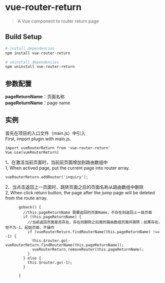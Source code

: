 # vue-router-return

> A Vue component to router return page

## Build Setup

``` bash
# install dependencies
npm install vue-router-return

# uninstall dependencies
npm uninstall vue-router-return

```

## 参数配置
**pageReturnName**：页面名称<br>
**pageReturnName**：page name

## 实例
首先在项目的入口文件（main.js）中引入<br>
First, import plugin with main.js.
``` 
import vueRouterReturn from 'vue-router-return'
Vue.use(vueRouterReturn) 
```

1、在激活当前页面时，当前前页面增加到路由数组中<br>
1, When actived page, put the current page into router array.
``` 
vueRouterReturn.addRouter('inquiry');
```
2、当点击返回上一页面时，跳转页面之后的页面名称从路由数组中删除<br>
2, When click return button, the page after the jump page will be deleted from the route array.
```
      goback() {
        //this.pageReturnName 需要返回的页面Name，不存在则返回上一级页面
        if (this.pageReturnName) {
          //当前返回页面是否存在，存在则删除之后面的路由数组页面并跳转；如果存在，但不为-1，起始页面，不操作
          if (vueRouterReturn.findRouterName(this.pageReturnName) !== -1) {
            this.$router.go(-vueRouterReturn.findRouterName(this.pageReturnName));
            vueRouterReturn.removeRouter(this.pageReturnName);
          }
        } else {
          this.$router.go(-1);
        }

      }
```
